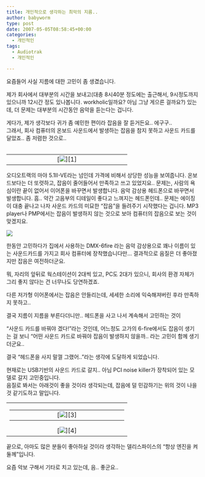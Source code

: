 ```yaml
---
title: 개인적으로 생각하는 최악의 지름..
author: babyworm
type: post
date: 2007-05-05T08:58:45+00:00
categories:
  - 개인적인
tags:
  - Audiotrak
  - 개인적인

---
```

요즘들어 사실 지름에 대한 고민이 좀 생겼습니다. 

제가 회사에서 대부분의 시간을 보내고(대충 8시40분 정도에는 출근해서, 9시정도까지 있으니까 12시간 정도 있나봅니다. workholic일까요? 아님 그냥 게으른 걸까요?) 있는데, 더 문제는 대부분의 시간동안 음악을 듣는다는 겁니다.

게다가, 제가 생각보다 귀가 좀 예민한 편이라 잡음을 잘 듣거든요.. 에구구..  
그래서, 회사 컴퓨터의 온보드 사운드에서 발생하는 잡음을 참지 못하고 사운드 카드를 달았죠.. 좀 저렴한 것으로..  
&nbsp;  
<TABLE cellSpacing=0 cellPadding=0 border=0>  
  
<TD class=lims align=middle width=300>[<IMG class=detail_image src="https://i0.wp.com/www.buyaudiotrak.co.kr/shopimages/gyrocom/0040020000042.jpg?w=240" border=0 data-recalc-dims="1">][1]</TD></TABLE>오디오트랙의 마야 5.1II-VE라는 넘인데 가격에 비해서 상당한 성능을 보여줍니다.  
온보드보다는 더 또렷하고, 잡음이 줄어들어서 만족하고 쓰고 있었지요..  
문제는, 사람의 욕심이란 끝이 없어서 이어폰을 바꾸면서 발생합니다. 음악 감상용 헤드폰으로 바꾸면서 발생합니다.  
흠.. 약간 고음부의 디테일이 좋다고 느껴지는 헤드폰인데.. 문제는 에이징이 대충 끝나고 나자 사운드 카드의 미묘한 &#8220;잡음&#8221;을 들려주기 시작했다는 겁니다. MP3 player나 PMP에서는 잡음이 발생하지 않는 것으로 보아 컴퓨터의 잡음으로 보는 것이 맞겠지요.

[<IMG src="https://i0.wp.com/www.headphoneshop.co.kr/shopimages/ryan8400/0470020000042.jpg?w=212" border=0 data-recalc-dims="1">][2]

한동안 고민하다가 집에서 사용하는 DMX-6fire 라는 음악 감상용으로 꽤나 이름이 있는 사운드카드를 가지고 회사 컴퓨터에 장착했습니다만&#8230; 결과적으로 음질은 더 좋아졌지만 잡음은 여전하더군요.

뭐, 자리의 앞뒤로 웍스테이션이 2대씩 있고, PC도 2대가 있으니, 회사의 환경 자체가 그리 좋지 않다는 건 너무나도 당연하겠죠. 

다른 저가형 이어폰에서는 잡음은 안들리는데, 세세한 소리에 익숙해져버린 후라 만족하지 못하고..

결국 지름이 지름을 부른다더니만.. 헤드폰을 사고 나서 계속해서 고민하는 것이

&#8220;사운드 카드를 바꿔야 겠다!&#8221;라는 것인데, 어느정도 고가의 6-fire에서도 잡음이 생기는 걸 보니 &#8220;어떤 사운드 카드로 바꿔야 잡음이 발생하지 않을까.. 라는 고민이 함께 생기더군요..

결국 &#8220;헤드폰을 사지 말껄 그랬어..&#8221;라는 생각에 도달하게 되었습니다. 

현재로는 USB기반의 사운드 카드로 갈지.. 아님 PCI noise killer가 장착되어 있는 모델로 갈지 고민중입니다.  
음질로 봐서는 아래것이 좋을 것이라 생각되는데, 잡음에 덜 민감하기는 위의 것이 나을것 같기도하고 말입니다. 

<TABLE cellSpacing=0 cellPadding=0 border=0>  
  
<TD class=lims align=middle width=300>  
<TABLE cellSpacing=0 cellPadding=0 border=0>  
  
<TD class=lims align=middle width=300>[<IMG class=detail_image src="https://i0.wp.com/www.buyaudiotrak.co.kr/shopimages/gyrocom/0040020000052.jpg?w=240" border=0 data-recalc-dims="1">][3]</TD></TABLE>[<IMG class=detail_image src="https://i0.wp.com/www.buyaudiotrak.co.kr/shopimages/gyrocom/0040010000022.jpg?w=240" border=0 data-recalc-dims="1">][4]</TD></TABLE>

끝으로, 아마도 많은 분들이 좋아하실 것이라 생각하는 델리스파이스의 &#8220;항상 엔진을 켜둘께&#8221;입니다. 

요즘 악보 구해서 기타로 치고 있는데, 음.. 좋군요..

 [1]: javascript:imageview('004002000004.jpg','0')
 [2]: javascript:imageview('047002000004.jpg','0')
 [3]: javascript:imageview('004002000005.jpg','0')
 [4]: javascript:imageview('004001000002.jpg','0')
